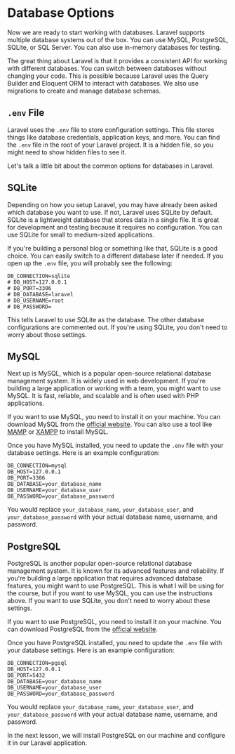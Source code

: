 # Database Options

Now we are ready to start working with databases. Laravel supports multiple database systems out of the box. You can use MySQL, PostgreSQL, SQLite, or SQL Server. You can also use in-memory databases for testing.

The great thing about Laravel is that it provides a consistent API for working with different databases. You can switch between databases without changing your code. This is possible because Laravel uses the Query Builder and Eloquent ORM to interact with databases. We also use migrations to create and manage database schemas.

## `.env` File

Laravel uses the `.env` file to store configuration settings. This file stores things like database credentials, application keys, and more. You can find the `.env` file in the root of your Laravel project. It is a hidden file, so you might need to show hidden files to see it.

Let's talk a little bit about the common options for databases in Laravel.

## SQLite

Depending on how you setup Laravel, you may have already been asked which database you want to use. If not, Laravel uses SQLite by default. SQLite is a lightweight database that stores data in a single file. It is great for development and testing because it requires no configuration. You can use SQLite for small to medium-sized applications.

If you're building a personal blog or something like that, SQLite is a good choice. You can easily switch to a different database later if needed. If you open up the `.env` file, you will probably see the following:

```plaintext
DB_CONNECTION=sqlite
# DB_HOST=127.0.0.1
# DB_PORT=3306
# DB_DATABASE=laravel
# DB_USERNAME=root
# DB_PASSWORD=
```

This tells Laravel to use SQLite as the database. The other database configurations are commented out. If you're using SQLite, you don't need to worry about those settings.

## MySQL

Next up is MySQL, which is a popular open-source relational database management system. It is widely used in web development. If you're building a large application or working with a team, you might want to use MySQL. It is fast, reliable, and scalable and is often used with PHP applications.

If you want to use MySQL, you need to install it on your machine. You can download MySQL from the [official website](https://dev.mysql.com/downloads/mysql/). You can also use a tool like [MAMP](https://www.mamp.info/en/) or [XAMPP](https://www.apachefriends.org/index.html) to install MySQL.

Once you have MySQL installed, you need to update the `.env` file with your database settings. Here is an example configuration:

```plaintext
DB_CONNECTION=mysql
DB_HOST=127.0.0.1
DB_PORT=3306
DB_DATABASE=your_database_name
DB_USERNAME=your_database_user
DB_PASSWORD=your_database_password
```

You would replace `your_database_name`, `your_database_user`, and `your_database_password` with your actual database name, username, and password.

## PostgreSQL

PostgreSQL is another popular open-source relational database management system. It is known for its advanced features and reliability. If you're building a large application that requires advanced database features, you might want to use PostgreSQL. This is what I will be using for the course, but if you want to use MySQL, you can use the instructions above. If you want to use SQLite, you don't need to worry about these settings.

If you want to use PostgreSQL, you need to install it on your machine. You can download PostgreSQL from the [official website](https://www.postgresql.org/download/).

Once you have PostgreSQL installed, you need to update the `.env` file with your database settings. Here is an example configuration:

```plaintext
DB_CONNECTION=pgsql
DB_HOST=127.0.0.1
DB_PORT=5432
DB_DATABASE=your_database_name
DB_USERNAME=your_database_user
DB_PASSWORD=your_database_password
```

You would replace `your_database_name`, `your_database_user`, and `your_database_password` with your actual database name, username, and password.

In the next lesson, we will install PostgreSQL on our machine and configure it in our Laravel application.
